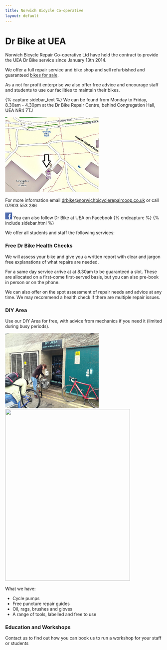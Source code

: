 ```yaml
---
title: Norwich Bicycle Co-operative
layout: default
---
```


Dr Bike at UEA
==============
Norwich Bicycle Repair Co-operative Ltd have held the contract to provide the
UEA Dr Bike service since January 13th 2014.

We offer a full repair service and bike shop and sell refurbished and guaranteed [bikes for sale](/bikes-for-sale/).

As a not for profit enterprise we also offer free advice and encourage staff and students to use our facilities to maintain their bikes.

{% capture sidebar_text %}
We can be found from Monday to Friday, 8.30am - 4.30pm at the Dr Bike Repair
Centre, behind Congregation Hall, UEA NR4 7TJ

[<img src="/static/images/map_final.jpg" width="300" height="240" />](https://www.openstreetmap.org/#map=19/52.62222/1.24295)

For more information email [drbike@norwichbicyclerepaircoop.co.uk](mailto:drbike@norwichbicyclerepaircoop.co.uk) or call 07903 553 286

[![Visit us on Facebook](/static/images/fb_logo.png)](https://www.facebook.com/drbikeatuea) You can also follow Dr Bike at UEA on Facebook 
{% endcapture %}
{% include sidebar.html %}

We offer all students and staff the following services:

### Free Dr Bike Health Checks ###

We will assess your bike and give you a written report with clear and jargon free explanations of what repairs are needed.

For a same day service arrive at at 8.30am to be guaranteed a slot. These are allocated on a first-come first-served basis, but you can also pre-book in person or on the phone.

We can also offer on the spot assessment of repair needs and advice at any time. We may recommend a health check if there are multiple repair issues.

### DIY Area ###

Use our DIY Area for free, with advice from mechanics if you need it (limited during busy periods).

<img src="/static/images/DIY_area_in_use.jpg" width="300" height="240" /> <img src="/static/images/tool_board.jpg" width="400" height="550" />

What we have:
 * Cycle pumps
 * Free puncture repair guides
 * Oil, rags, brushes and gloves
 * A range of tools, labelled and free to use 



### Education and Workshops ###

Contact us to find out how you can book us to run a workshop for your staff or students
